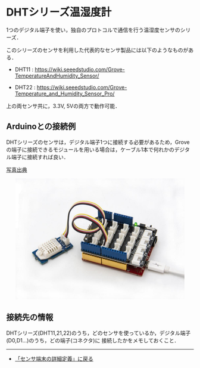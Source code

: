 # DHTシリーズ温湿度計

1つのデジタル端子を使い，独自のプロトコルで通信を行う温湿度センサのシリーズ．

このシリーズのセンサを利用した代表的なセンサ製品には以下のようなものがある．

- DHT11 : https://wiki.seeedstudio.com/Grove-TemperatureAndHumidity_Sensor/

- DHT22 : https://wiki.seeedstudio.com/Grove-Temperature_and_Humidity_Sensor_Pro/


上の両センサ共に，3.3V, 5Vの両方で動作可能．

## Arduinoとの接続例
DHTシリーズのセンサは，デジタル端子1つに接続する必要があるため，Groveの端子に接続できるモジュールを用いる場合は，ケーブル1本で何れかのデジタル端子に接続すれば良い．

[写真出典](https://wiki.seeedstudio.com/Grove-Temperature_and_Humidity_Sensor_Pro/)

<div style="text-align: center;">
<img src="../../images/DHT22_usage_example.jpg" width="90%">
</div>



## 接続先の情報

DHTシリーズ(DHT11,21,22)のうち，どのセンサを使っているか，デジタル端子(D0,D1...)のうち，どの端子(コネクタ)に
接続したかをメモしておくこと．

***

- [「センサ端末の詳細定義」に戻る](../SensorSelection.md)


